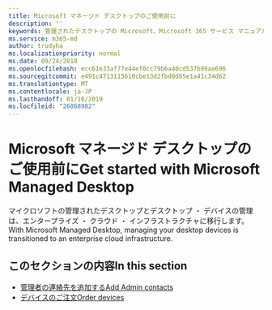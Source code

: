 ```yaml
---
title: Microsoft マネージド デスクトップのご使用前に
description: ''
keywords: 管理されたデスクトップの Microsoft、Microsoft 365 サービス マニュアル
ms.service: m365-md
author: trudyha
ms.localizationpriority: normal
ms.date: 09/24/2018
ms.openlocfilehash: ecc61e33af77e44ef0cc79b6a40cd537b99ae696
ms.sourcegitcommit: e491c4713115610cbe13d2fbd0d65e1a41c34d62
ms.translationtype: MT
ms.contentlocale: ja-JP
ms.lasthandoff: 01/16/2019
ms.locfileid: "26868982"
---
```

# <a name="get-started-with-microsoft-managed-desktop"></a><span data-ttu-id="fb5a3-103">Microsoft マネージド デスクトップのご使用前に</span><span class="sxs-lookup"><span data-stu-id="fb5a3-103">Get started with Microsoft Managed Desktop</span></span>

<span data-ttu-id="fb5a3-104">マイクロソフトの管理されたデスクトップとデスクトップ ・ デバイスの管理は、エンタープライズ ・ クラウド ・ インフラストラクチャに移行します。</span><span class="sxs-lookup"><span data-stu-id="fb5a3-104">With Microsoft Managed Desktop, managing your desktop devices is transitioned to an enterprise cloud infrastructure.</span></span> 

## <a name="in-this-section"></a><span data-ttu-id="fb5a3-105">このセクションの内容</span><span class="sxs-lookup"><span data-stu-id="fb5a3-105">In this section</span></span>

- [<span data-ttu-id="fb5a3-106">管理者の連絡先を追加する</span><span class="sxs-lookup"><span data-stu-id="fb5a3-106">Add Admin contacts</span></span>](add-admin-contacts.md)
- [<span data-ttu-id="fb5a3-107">デバイスのご注文</span><span class="sxs-lookup"><span data-stu-id="fb5a3-107">Order devices</span></span>](devices.md)
